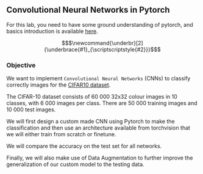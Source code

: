 ## Convolutional Neural Networks in Pytorch

For this lab, you need to have some ground understanding of pytorch, and basics introduction is available [here](https://pytorch.org/tutorials/beginner/basics/intro.html).

```math
$\newcommand{\underbr}[2]{\underbrace{#1}_{\scriptscriptstyle{#2}}}$
```

### Objective

We want to implement `Convolutional Neural Networks` (CNNs) to classify correctly images for the [CIFAR10 dataset](https://www.cs.toronto.edu/~kriz/cifar.html).

The CIFAR-10 dataset consists of 60 000 32x32 colour images in 10 classes, with 6 000 images per class. There are 50 000 training images and 10 000 test images.

We will first design a custom made CNN using Pytorch to make the classification and then use an architecture available from torchvision that we will either train from scratch or finetune.

We will compare the accuracy on the test set for all networks.

Finally, we will also make use of Data Augmentation to further improve the generalization of our custom model to the testing data.

